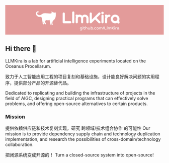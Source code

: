 ![cover](https://github.com/LlmKira/.github/blob/main/long_cover.png?raw=True)

## Hi there 👋

LLMKira is a lab for artificial intelligence experiments located on the Oceanus Procellarum.

致力于人工智能应用工程的项目复刻和基础设施，设计能良好解决问题的实用程序，提供部分产品的开源替代品。

Dedicated to replicating and building the infrastructure of projects in the field of AIGC, designing practical programs that can effectively solve problems, and offering open-source alternatives to certain products.

### Mission

提供依赖供应链和技术复刻实现，研究 跨领域/技术组合协作 的可能性
Our mission is to provide dependency supply chain and technology duplication implementation, and research the possibilities of cross-domain/technology collaboration.

把闭源系统变成开源的！
Turn a closed-source system into open-source!
